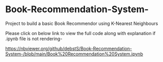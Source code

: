 # Book-Recommendation-System-
Project to build a basic Book Recommendor using K-Nearest Neighbours 

Please click on below link to view the full code along with explanation if .ipynb file is not rendering-

https://nbviewer.org/github/debstS/Book-Recommendation-System-/blob/main/Book%20Recommendation%20System.ipynb


